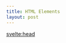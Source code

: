 ```yaml
---
title: HTML Elements
layout: post
---
```

<script>
  import Intro from "$lib/components/intro.md"
  import Home from "$lib/components/home.md"
</script>

<Intro />
<Home />

<svelte:head>
  <title>Home | Chola Sveltekit Template</title>
  <meta name="description" content="A minimal content focused markdown sveltekit template.">
</svelte:head>